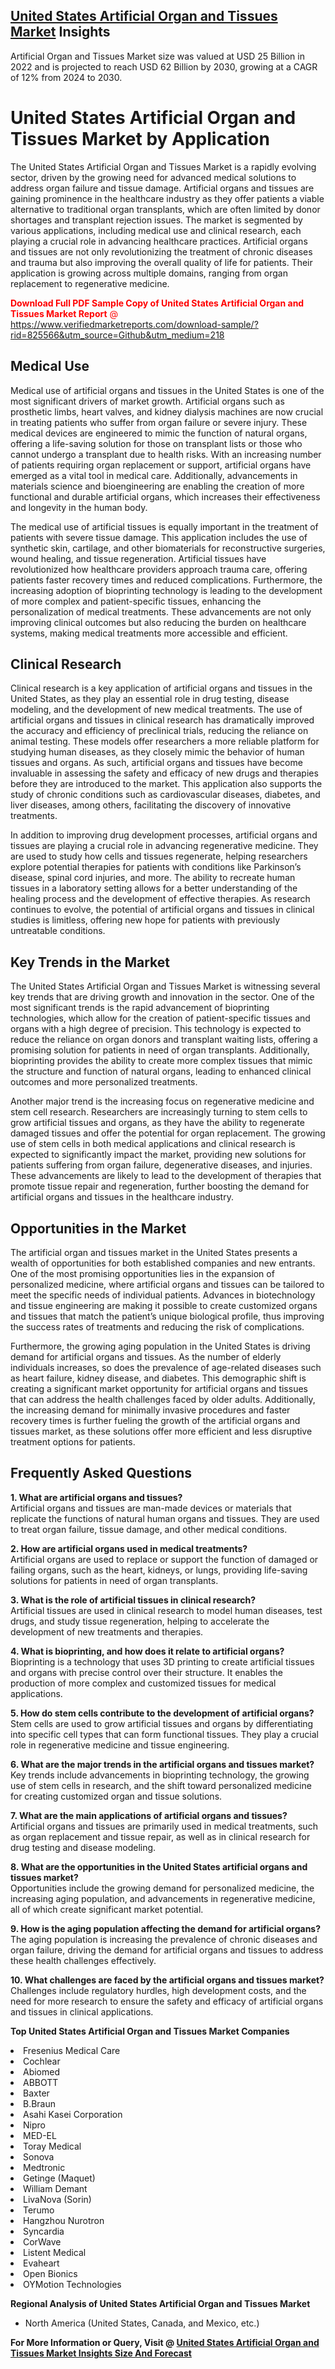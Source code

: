 <h2><a href="https://www.verifiedmarketreports.com/download-sample/?rid=825566&amp;utm_source=Github&amp;utm_medium=218" target="_blank">United States Artificial Organ and Tissues Market</a> Insights</h2><p>Artificial Organ and Tissues Market size was valued at USD 25 Billion in 2022 and is projected to reach USD 62 Billion by 2030, growing at a CAGR of 12% from 2024 to 2030.</p><p><h1>United States Artificial Organ and Tissues Market by Application</h1> <p>The United States Artificial Organ and Tissues Market is a rapidly evolving sector, driven by the growing need for advanced medical solutions to address organ failure and tissue damage. Artificial organs and tissues are gaining prominence in the healthcare industry as they offer patients a viable alternative to traditional organ transplants, which are often limited by donor shortages and transplant rejection issues. The market is segmented by various applications, including medical use and clinical research, each playing a crucial role in advancing healthcare practices. Artificial organs and tissues are not only revolutionizing the treatment of chronic diseases and trauma but also improving the overall quality of life for patients. Their application is growing across multiple domains, ranging from organ replacement to regenerative medicine. <p><span class=""><span style="color: #ff0000;"><strong>Download Full PDF Sample Copy of United States Artificial Organ and Tissues Market Report</strong> @ </span><a href="https://www.verifiedmarketreports.com/download-sample/?rid=825566&amp;utm_source=Github&amp;utm_medium=218" target="_blank">https://www.verifiedmarketreports.com/download-sample/?rid=825566&amp;utm_source=Github&amp;utm_medium=218</a></span></p></p> <h2>Medical Use</h2> <p>Medical use of artificial organs and tissues in the United States is one of the most significant drivers of market growth. Artificial organs such as prosthetic limbs, heart valves, and kidney dialysis machines are now crucial in treating patients who suffer from organ failure or severe injury. These medical devices are engineered to mimic the function of natural organs, offering a life-saving solution for those on transplant lists or those who cannot undergo a transplant due to health risks. With an increasing number of patients requiring organ replacement or support, artificial organs have emerged as a vital tool in medical care. Additionally, advancements in materials science and bioengineering are enabling the creation of more functional and durable artificial organs, which increases their effectiveness and longevity in the human body. <p>The medical use of artificial tissues is equally important in the treatment of patients with severe tissue damage. This application includes the use of synthetic skin, cartilage, and other biomaterials for reconstructive surgeries, wound healing, and tissue regeneration. Artificial tissues have revolutionized how healthcare providers approach trauma care, offering patients faster recovery times and reduced complications. Furthermore, the increasing adoption of bioprinting technology is leading to the development of more complex and patient-specific tissues, enhancing the personalization of medical treatments. These advancements are not only improving clinical outcomes but also reducing the burden on healthcare systems, making medical treatments more accessible and efficient.</p> <h2>Clinical Research</h2> <p>Clinical research is a key application of artificial organs and tissues in the United States, as they play an essential role in drug testing, disease modeling, and the development of new medical treatments. The use of artificial organs and tissues in clinical research has dramatically improved the accuracy and efficiency of preclinical trials, reducing the reliance on animal testing. These models offer researchers a more reliable platform for studying human diseases, as they closely mimic the behavior of human tissues and organs. As such, artificial organs and tissues have become invaluable in assessing the safety and efficacy of new drugs and therapies before they are introduced to the market. This application also supports the study of chronic conditions such as cardiovascular diseases, diabetes, and liver diseases, among others, facilitating the discovery of innovative treatments. <p>In addition to improving drug development processes, artificial organs and tissues are playing a crucial role in advancing regenerative medicine. They are used to study how cells and tissues regenerate, helping researchers explore potential therapies for patients with conditions like Parkinson’s disease, spinal cord injuries, and more. The ability to recreate human tissues in a laboratory setting allows for a better understanding of the healing process and the development of effective therapies. As research continues to evolve, the potential of artificial organs and tissues in clinical studies is limitless, offering new hope for patients with previously untreatable conditions.</p> <h2>Key Trends in the Market</h2> <p>The United States Artificial Organ and Tissues Market is witnessing several key trends that are driving growth and innovation in the sector. One of the most significant trends is the rapid advancement of bioprinting technologies, which allow for the creation of patient-specific tissues and organs with a high degree of precision. This technology is expected to reduce the reliance on organ donors and transplant waiting lists, offering a promising solution for patients in need of organ transplants. Additionally, bioprinting provides the ability to create more complex tissues that mimic the structure and function of natural organs, leading to enhanced clinical outcomes and more personalized treatments.</p> <p>Another major trend is the increasing focus on regenerative medicine and stem cell research. Researchers are increasingly turning to stem cells to grow artificial tissues and organs, as they have the ability to regenerate damaged tissues and offer the potential for organ replacement. The growing use of stem cells in both medical applications and clinical research is expected to significantly impact the market, providing new solutions for patients suffering from organ failure, degenerative diseases, and injuries. These advancements are likely to lead to the development of therapies that promote tissue repair and regeneration, further boosting the demand for artificial organs and tissues in the healthcare industry.</p> <h2>Opportunities in the Market</h2> <p>The artificial organ and tissues market in the United States presents a wealth of opportunities for both established companies and new entrants. One of the most promising opportunities lies in the expansion of personalized medicine, where artificial organs and tissues can be tailored to meet the specific needs of individual patients. Advances in biotechnology and tissue engineering are making it possible to create customized organs and tissues that match the patient’s unique biological profile, thus improving the success rates of treatments and reducing the risk of complications.</p> <p>Furthermore, the growing aging population in the United States is driving demand for artificial organs and tissues. As the number of elderly individuals increases, so does the prevalence of age-related diseases such as heart failure, kidney disease, and diabetes. This demographic shift is creating a significant market opportunity for artificial organs and tissues that can address the health challenges faced by older adults. Additionally, the increasing demand for minimally invasive procedures and faster recovery times is further fueling the growth of the artificial organs and tissues market, as these solutions offer more efficient and less disruptive treatment options for patients.</p> <h2>Frequently Asked Questions</h2> <p><b>1. What are artificial organs and tissues?</b><br>Artificial organs and tissues are man-made devices or materials that replicate the functions of natural human organs and tissues. They are used to treat organ failure, tissue damage, and other medical conditions.</p> <p><b>2. How are artificial organs used in medical treatments?</b><br>Artificial organs are used to replace or support the function of damaged or failing organs, such as the heart, kidneys, or lungs, providing life-saving solutions for patients in need of organ transplants.</p> <p><b>3. What is the role of artificial tissues in clinical research?</b><br>Artificial tissues are used in clinical research to model human diseases, test drugs, and study tissue regeneration, helping to accelerate the development of new treatments and therapies.</p> <p><b>4. What is bioprinting, and how does it relate to artificial organs?</b><br>Bioprinting is a technology that uses 3D printing to create artificial tissues and organs with precise control over their structure. It enables the production of more complex and customized tissues for medical applications.</p> <p><b>5. How do stem cells contribute to the development of artificial organs?</b><br>Stem cells are used to grow artificial tissues and organs by differentiating into specific cell types that can form functional tissues. They play a crucial role in regenerative medicine and tissue engineering.</p> <p><b>6. What are the major trends in the artificial organs and tissues market?</b><br>Key trends include advancements in bioprinting technology, the growing use of stem cells in research, and the shift toward personalized medicine for creating customized organ and tissue solutions.</p> <p><b>7. What are the main applications of artificial organs and tissues?</b><br>Artificial organs and tissues are primarily used in medical treatments, such as organ replacement and tissue repair, as well as in clinical research for drug testing and disease modeling.</p> <p><b>8. What are the opportunities in the United States artificial organs and tissues market?</b><br>Opportunities include the growing demand for personalized medicine, the increasing aging population, and advancements in regenerative medicine, all of which create significant market potential.</p> <p><b>9. How is the aging population affecting the demand for artificial organs?</b><br>The aging population is increasing the prevalence of chronic diseases and organ failure, driving the demand for artificial organs and tissues to address these health challenges effectively.</p> <p><b>10. What challenges are faced by the artificial organs and tissues market?</b><br>Challenges include regulatory hurdles, high development costs, and the need for more research to ensure the safety and efficacy of artificial organs and tissues in clinical applications.</p> </p><p><strong>Top United States Artificial Organ and Tissues Market Companies</strong></p><div data-test-id=""><p><li>Fresenius Medical Care</li><li> Cochlear</li><li> Abiomed</li><li> ABBOTT</li><li> Baxter</li><li> B.Braun</li><li> Asahi Kasei Corporation</li><li> Nipro</li><li> MED-EL</li><li> Toray Medical</li><li> Sonova</li><li> Medtronic</li><li> Getinge (Maquet)</li><li> William Demant</li><li> LivaNova (Sorin)</li><li> Terumo</li><li> Hangzhou Nurotron</li><li> Syncardia</li><li> CorWave</li><li> Listent Medical</li><li> Evaheart</li><li> Open Bionics</li><li> OYMotion Technologies</li></p><div><strong>Regional Analysis of&nbsp;United States Artificial Organ and Tissues Market</strong></div><ul><li dir="ltr"><p dir="ltr">North America&nbsp;(United States, Canada, and Mexico, etc.)</p></li></ul><p><strong>For More Information or Query, Visit @&nbsp;</strong><strong><a href="https://www.verifiedmarketreports.com/product/artificial-organ-and-tissues-market/?utm_source=Github&amp;utm_medium=218" target="_blank">United States Artificial Organ and Tissues Market Insights Size And Forecast</a></strong></p></div>
